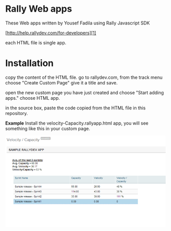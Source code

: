 Rally Web apps
====================

These Web apps written by Yousef Fadila using Rally Javascript SDK
 
[http://help.rallydev.com/for-developers][1] 

each HTML file is single app. 

Installation
====================
copy the content of the HTML file. 
go to rallydev.com, from the track menu choose "Create Custom Page"
give it a title and save.

open the new custom page you have just created and choose "Start adding apps." choose HTML app. 

in the source box, paste the code copied from the HTML file in this repository. 


**Example** 
Install the velocity-Capacity.rallyapp.html app, you will see something like this in your custom page.

![image alt][2]


  [1]: http://help.rallydev.com/for-developers
  [2]: https://raw.githubusercontent.com/yousef-fadila/rallydev-web-apps/master/Velocity%20_%20Capacity%20_%20Rally.png